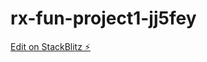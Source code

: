 # rx-fun-project1-jj5fey

[Edit on StackBlitz ⚡️](https://stackblitz.com/edit/rx-fun-project1-jj5fey)